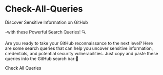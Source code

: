 # Check-All-Queries
Discover Sensitive Information on GitHub


-with these Powerful Search Queries! 🔍

Are you ready to take your GitHub reconnaissance to the next level? Here are some search queries that can help you uncover sensitive information, credentials, and potential security vulnerabilities. Just copy and paste these queries into the GitHub search bar:🔘

Check All Queries
